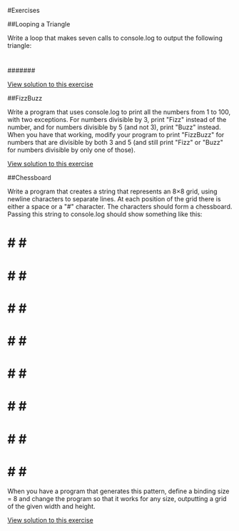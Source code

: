 #Exercises

##Looping a Triangle

Write a loop that makes seven calls to console.log to output the following
triangle:

#
##
###
####
#####
######
#######

[View solution to this exercise]()

##FizzBuzz

Write a program that uses console.log to print all the numbers from 1 to 100,
with two exceptions. For numbers divisible by 3, print "Fizz" instead of the
number, and for numbers divisible by 5 (and not 3), print "Buzz" instead.
	When you have that working, modify your program to print "FizzBuzz" for
numbers that are divisible by both 3 and 5 (and still print "Fizz" or "Buzz"
for numbers divisible by only one of those).

[View solution to this exercise]()

##Chessboard

Write a program that creates a string that represents an 8×8 grid, using newline
characters to separate lines. At each position of the grid there is either a space
or a "#" character. The characters should form a chessboard.
Passing this string to console.log should show something like this:
  # # # #
 # # # #
  # # # #
 # # # #
  # # # #
 # # # #
  # # # #
 # # # #
When you have a program that generates this pattern, define a binding size
= 8 and change the program so that it works for any size, outputting a grid
of the given width and height.

[View solution to this exercise]()